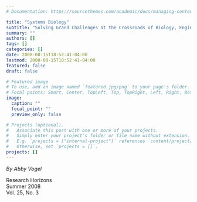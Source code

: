 ```yaml
---
# Documentation: https://sourcethemes.com/academic/docs/managing-content/

title: "Systems Biology"
subtitle: "Solving Grand Challenges at the Crossroads of Biology, Engineering and Computation"
summary: ""
authors: []
tags: []
categories: []
date: 2008-08-15T18:52:41-04:00
lastmod: 2008-08-15T18:52:41-04:00
featured: false
draft: false

# Featured image
# To use, add an image named `featured.jpg/png` to your page's folder.
# Focal points: Smart, Center, TopLeft, Top, TopRight, Left, Right, BottomLeft, Bottom, BottomRight.
image:
  caption: ""
  focal_point: ""
  preview_only: false

# Projects (optional).
#   Associate this post with one or more of your projects.
#   Simply enter your project's folder or file name without extension.
#   E.g. `projects = ["internal-project"]` references `content/project/deep-learning/index.md`.
#   Otherwise, set `projects = []`.
projects: []
---
```


*By Abby Vogel*

Research Horizons    
Summer 2008    
Vol. 25, No. 3


